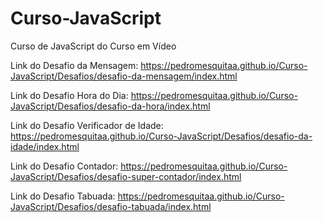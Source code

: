 # Curso-JavaScript
 Curso de JavaScript do Curso em Vídeo

Link do Desafio da Mensagem:
https://pedromesquitaa.github.io/Curso-JavaScript/Desafios/desafio-da-mensagem/index.html

Link do Desafio Hora do Dia:
https://pedromesquitaa.github.io/Curso-JavaScript/Desafios/desafio-da-hora/index.html

Link do Desafio Verificador de Idade:
https://pedromesquitaa.github.io/Curso-JavaScript/Desafios/desafio-da-idade/index.html

Link do Desafio Contador:
https://pedromesquitaa.github.io/Curso-JavaScript/Desafios/desafio-super-contador/index.html

Link do Desafio Tabuada:
https://pedromesquitaa.github.io/Curso-JavaScript/Desafios/desafio-tabuada/index.html
